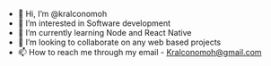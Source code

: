 - 👋 Hi, I’m @kralconomoh
- 👀 I’m interested in Software development
- 🌱 I’m currently learning Node and React Native
- 💞️ I’m looking to collaborate on any web based projects
- 📫 How to reach me through my email - Kralconomoh@gmail.com

<!---
kralconomoh/kralconomoh is a ✨ special ✨ repository because its `README.md` (this file) appears on your GitHub profile.
You can click the Preview link to take a look at your changes.
--->
